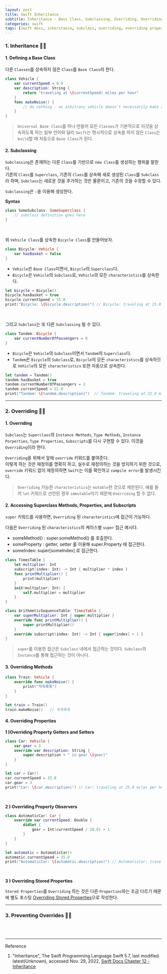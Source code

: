 ```yaml
---
layout: post
title: Swift Inheritance
subtitle: Inheritance - Bass Class, Subclassing, Overriding, Overriding Properties, Overriding Property Observers, Prevent Overrides
categories: swift
tags: [swift docs, inheritance, subclass, overriding, overriding property observer, prevent override]
---
```


### 1. Inheritance 👩‍💻

#### 1. Defining a Base Class

다른 `Classes`를 상속하지 않은 `Class`를 `Base Class`라 한다.

```swift
class Vehicle {
    var currentSpeed = 0.0
    var description: String {
        return "traveling at \(currentSpeed) miles per hour"
    }
    func makeNoise() {
        // do nothing - an arbitrary vehicle doesn't necessarily make a noise
    }
}
```

> `Universal Base Class`를 하나 만들어 모든 `Classes`가 기본적으로 이것을 상속하도록 하는 일부 언어와 달리
> `Swift`는 명시적으로 상속을 하지 않은 `Class`는 `build`할 때 자동으로 `Base Class`가 된다.

#### 2. Subclassing

`Subclassing`은 존재하는 다른 `Class`를 기반으로 `new Class`를 생성하는 행위를 말한다.  
기존의 `Class`를 `Superclass`, 기존의 `Class`를 상속해 새로 생성된 `Class`를 `Subclass`라 하며, 
`Subclass`는 새로운 것을 추가하는 것은 물론이고, 기존의 것을 수정할 수 있다.

`Subclassing`은 `:`을 이용해 생성한다.

__Syntax__

```swift
class SomeSubclass: SomeSuperclass {
    // subclass definition goes here
}
```

<br>

위 `Vehicle Class`를 상속한 `Bicycle Class`를 만들어보자. 

```swift
class Bicycle: Vehicle {
    var hasBasket = false
}
```

- `Vehicle`은 `Base Class`이면서, `Bicycle`의 `Superclass`다.
- `Bicycle`은 `Vehicle`의 `Subclass`로, `Vehicle`의 모든 `characteristics`를 상속한다.

```swift
let bicycle = Bicycle()
bicycle.hasBasket = true
bicycle.currentSpeed = 15.0
print("Bicycle: \(bicycle.description)") // Bicycle: traveling at 15.0 miles per hour
```
 
<br>

그리고 `Subclass`는 또 다른 `Subclassing` 될 수 있다.

```swift
class Tandem: Bicycle {
    var currentNumberOfPassengers = 0
}
```

- `Bicycle`은 `Vehicle`의 `Subclass`이면서 `Tandem`의 `Superclass`다.
- `Tandem`은 `Bicycle`의 `Subclass`로, `Bicycle`의 모든 `characteristics`를 상속하므로 
  `Vehicle`의 모든 `characteristics` 또한 자동으로 상속한다.

```swift
let tandem = Tandem()
tandem.hasBasket = true
tandem.currentNumberOfPassengers = 2
tandem.currentSpeed = 22.0
print("Tandem: \(tandem.description)")  // Tandem: traveling at 22.0 miles per hour
```

---

### 2. Overriding 👩‍💻

#### 1. Overriding

`Subclass`는 `Superclass`의 `Instance Methods`, `Type Methods`, `Instance Porperties`, 
`Type Properties`, `Subscripts`를 다시 구현할 수 있다. 이것을 `Overriding`이라 한다.

`Overriding`을 위해서 앞에 `override` 키워드를 붙여준다.  
이렇게 하는 것은 재정의를 명확히 하고, 실수로 재정의하는 것을 방지하기 위한 것으로, `override` 키워드 없이 재정의하면 
`Swift`는 이를 확인하고 `compile error`를 발생시킨다.

> `Overriding` 가능한 `characteristics`는 `mutable`한 것으로 제한된다. 예를 들어 `let` 키워드로 선언된 
> 경우 `immutable`이기 때문에 `Overriding` 할 수 없다.

#### 2. Accessing Superclass Methods, Properties, and Subscripts

`super` 키워드를 사용하면, `Overriding` 된 `characteristics`에 접근이 가능하다.

다음은 `Overriding` 된 `characteristics`의 케이스별 `super` 접근 예시다.

- someMethod() : super.someMethod() 를 호출한다.
- someProperty : getter, setter 를 이용해 super.Property 에 접근한다.
- someIndex: super[someIndex] 로 접근한다.

```swift
class TimesTable {
    let multiplier: Int
    subscript(index: Int) -> Int { multiplier * index }
    func printMultiplier() {
        print(multiplier)
    }
    init(multiplier: Int) {
        self.multiplier = multiplier
    }
}

class ArithmeticSequenceTable: TimesTable {
    var superMultiplier: Int { super.multiplier }
    override func printMultiplier() {
        super.printMultiplier()
    }
    override subscript(index: Int) -> Int { super[index] + 1 }
}
```

> `super`를 이용한 접근은 `Subclass` 내에서 접근하는 것이다. `Subclass`의 `Instance`를 통해 접근하는
> 것이 아니다.

#### 3. Overriding Methods

```swift
class Train: Vehicle {
    override func makeNoise() {
        print("칙칙폭폭")
    }
}
```

```swift
let train = Train()
train.makeNoise()   // 칙칙폭폭
```

#### 4. Overriding Properties

__1 )Overriding Property Getters and Setters__

```swift
class Car: Vehicle {
    var gear = 1
    override var description: String {
        super.description + " in gear \(gear)"
    }
}
```

```swift
let car = Car()
car.currentSpeed = 25.0
car.gear = 3
print("Car: \(car.description)") // Car: traveling at 25.0 miles per hour in gear 3
```

<br>

__2 ) Overriding Property Observers__

```swift
class AutomaticCar: Car {
    override var currentSpeed: Double {
        didSet {
            gear = Int(currentSpeed / 10.0) + 1
        }
    }
}
```

```swift
let automatic = AutomaticCar()
automatic.currentSpeed = 35.0
print("AutomaticCar: \(automatic.description)") // AutomaticCar: traveling at 35.0 miles per hour in gear 4
```

<br>

__3 ) Overriding Stored Properties__

`Stored Properties`를 `Overriding` 하는 것은 다른 `Properties`와는 조금 다르기 때문에 별도 포스팅 
[Overriding Stored Properties][Overriding Stored Properties]으로 작성한다.

[Overriding Stored Properties]:/swift/2022/11/30/overriding-stored-properties.html

---

### 3. Preventing Overrides 👩‍💻


<br><br>

---
Reference

1. "Inheritance", The Swift Programming Language Swift 5.7, last modified latest(Unknown), accessed Nov. 29, 2022, [Swift Docs Chapter 12 - Inheritance](https://docs.swift.org/swift-book/LanguageGuide/Inheritance.html)